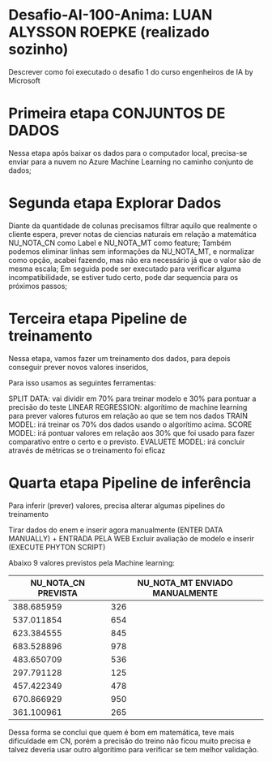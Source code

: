 # Desafio-AI-100-Anima: LUAN ALYSSON ROEPKE (realizado sozinho)
Descrever como foi executado o desafio 1 do curso engenheiros de IA by Microsoft


# Primeira etapa CONJUNTOS DE DADOS

Nessa etapa após baixar os dados para o computador local, precisa-se enviar para a nuvem no Azure Machine Learning no caminho conjunto de dados;


# Segunda etapa Explorar Dados

Diante da quantidade de colunas precisamos filtrar aquilo que realmente o cliente espera, prever notas de ciencias naturais em relação a matemática NU_NOTA_CN como Label e NU_NOTA_MT como feature;
Também podemos eliminar linhas sem informações da NU_NOTA_MT, e normalizar como opção, acabei fazendo, mas não era necessário já que o valor são de mesma escala;
Em seguida pode ser executado para verificar alguma incompatibilidade, se estiver tudo certo, pode dar sequencia para os próximos passos;


# Terceira etapa Pipeline de treinamento

Nessa etapa, vamos fazer um treinamento dos dados, para depois conseguir prever novos valores inseridos,

Para isso usamos as seguintes ferramentas:

 SPLIT DATA: vai dividir em 70% para treinar modelo e 30% para pontuar a precisão do teste
 LINEAR REGRESSION: algorítimo de machine learning para prever valores futuros em relação ao que se tem nos dados
 TRAIN MODEL: irá treinar os 70% dos dados usando o algorítimo acima.
 SCORE MODEL: irá pontuar valores em relação aos 30% que foi usado para fazer comparativo entre o certo e o previsto.
 EVALUETE MODEL: irá concluir através de métricas se o treinamento foi eficaz


# Quarta etapa Pipeline de inferência

Para inferir (prever) valores, precisa alterar algumas pipelines do treinamento

Tirar dados do enem e inserir agora manualmente (ENTER DATA MANUALLY) + ENTRADA PELA WEB
Excluir avaliação de modelo e inserir (EXECUTE PHYTON SCRIPT)

Abaixo 9 valores previstos pela Machine learning:

|NU_NOTA_CN PREVISTA       |       NU_NOTA_MT ENVIADO MANUALMENTE|
|--------------------------|-------------------------------------|
|     388.685959           |                    326              |
|     537.011854           |                    654              |
|     623.384555           |                    845              |
|     683.528896           |                    978              |
|     483.650709           |                    536              |
|     297.791128           |                    125              |
|     457.422349           |                    478              |
|     670.866929           |                    950              |
|     361.100961           |                    265              |
     

   Dessa forma se conclui que quem é bom em matemática, teve mais dificuldade em CN, porém a precisão do treino não ficou muito precisa e talvez deveria usar outro algoritimo para verificar se tem melhor validação.
